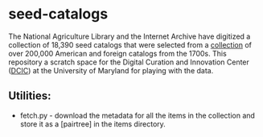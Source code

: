 # seed-catalogs

The National Agriculture Library and the Internet Archive have digitized
a collection of 18,390 seed catalogs that were selected from a [collection]
of over 200,000 American and foreign catalogs from the 1700s. 
This repository a scratch space for the Digital Curation and Innovation Center 
([DCIC]) at the University of Maryland for playing with the data.

## Utilities:

* fetch.py - download the metadata for all the items in the collection and store it as a [pairtree] in the items directory.

[collection]: http://specialcollections.nal.usda.gov/guide-collections/henry-g-gilbert-nursery-and-seed-trade-catalog-collection
[DCIC]: http://dcic.umd.edu/
[paitree]: https://wiki.ucop.edu/display/Curation/PairTree
